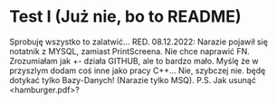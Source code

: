 # Test I (Już nie, bo to README)
Sprobuję wszystko to zalatwić...
   RED. 08.12.2022: Narazie pojawił się notatnik z MYSQL, zamiast PrintScreena. Nie chce naprawić FN.
Zrozumiałam jak +- działa GITHUB, ale to bardzo mało. Myślę że w przyszlym dodam coś inne jako pracy C++...
Nie, szybczej nie. <bazy-danych> będę dotykać tylko Bazy-Danych! (Narazie tylko MSQ).
  P.S. Jak usunąć <hamburger.pdf>?
